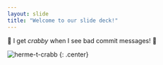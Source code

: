 ```yaml
---
layout: slide
title: "Welcome to our slide deck!"
---
```


:crab: I get _crabby_ when I see bad commit messages! :crab:

![herme-t-crabb](https://octodex.github.com/images/herme-t-crabb.png)
{: .center}
